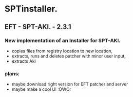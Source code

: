 # SPTinstaller.
## EFT - SPT-AKI. - 2.3.1

### New implementation of an Installer for SPT-AKI.
- copies files from registry location to new location,
- extracts, runs and deletes patcher with minor user input,
- extracts Aki

### plans:
- maybe download right version for EFT patcher and server
- maybe make a cool UI :OWO:


